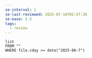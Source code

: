 ```yaml
---
se-interval: 1
se-last-reviewed: 2025-07-16T02:47:36
se-ease: 2.5
tags:
  - review
---
```

```dataview
list
FROM ""
WHERE file.cday >= date("2025-06-7")
```